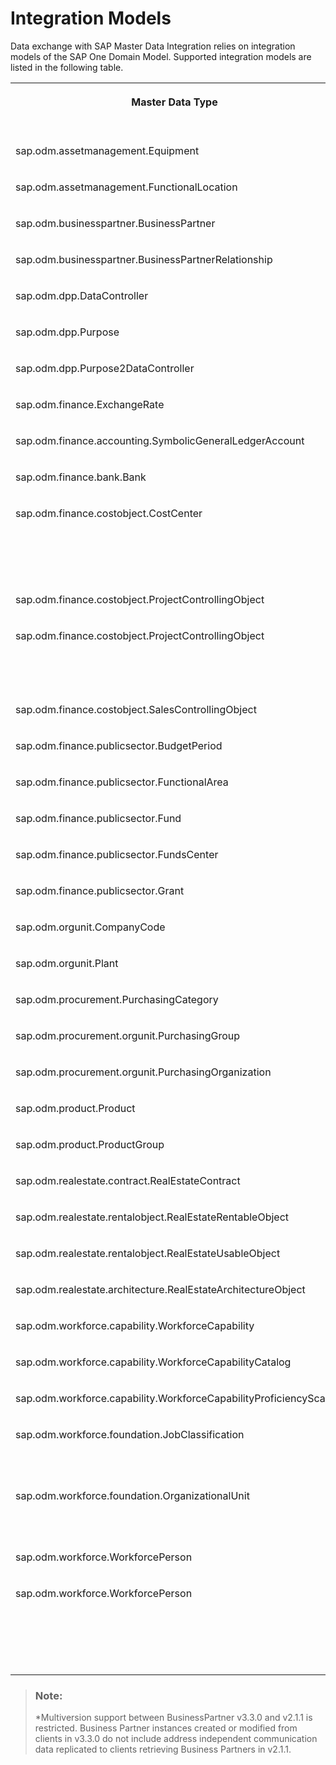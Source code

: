 <!-- loio8882bf982aca461d89b15afe19483edb -->

# Integration Models

Data exchange with SAP Master Data Integration relies on integration models of the SAP One Domain Model. Supported integration models are listed in the following table.


<table>
<tr>
<th valign="top">

Master Data Type

</th>
<th valign="top">

Latest Version

</th>
<th valign="top">

Compatible Versions

</th>
</tr>
<tr>
<td valign="top">

sap.odm.assetmanagement.Equipment

</td>
<td valign="top">

5.1.0

</td>
<td valign="top">

 

</td>
</tr>
<tr>
<td valign="top">

sap.odm.assetmanagement.FunctionalLocation

</td>
<td valign="top">

5.0.0

</td>
<td valign="top">

 

</td>
</tr>
<tr>
<td valign="top">

sap.odm.businesspartner.BusinessPartner

</td>
<td valign="top">

2.1.1

</td>
<td valign="top">

3.3.0\*

</td>
</tr>
<tr>
<td valign="top">

sap.odm.businesspartner.BusinessPartnerRelationship

</td>
<td valign="top">

2.2.0

</td>
<td valign="top">

 

</td>
</tr>
<tr>
<td valign="top">

sap.odm.dpp.DataController

</td>
<td valign="top">

2.0.0

</td>
<td valign="top">

 

</td>
</tr>
<tr>
<td valign="top">

sap.odm.dpp.Purpose

</td>
<td valign="top">

2.0.0

</td>
<td valign="top">

 

</td>
</tr>
<tr>
<td valign="top">

sap.odm.dpp.Purpose2DataController

</td>
<td valign="top">

2.0.0

</td>
<td valign="top">

 

</td>
</tr>
<tr>
<td valign="top">

sap.odm.finance.ExchangeRate

</td>
<td valign="top">

4.0.0

</td>
<td valign="top">

 

</td>
</tr>
<tr>
<td valign="top">

sap.odm.finance.accounting.SymbolicGeneralLedgerAccount

</td>
<td valign="top">

6.1.0

</td>
<td valign="top">

 

</td>
</tr>
<tr>
<td valign="top">

sap.odm.finance.bank.Bank

</td>
<td valign="top">

3.0.0

</td>
<td valign="top">

 

</td>
</tr>
<tr>
<td valign="top">

sap.odm.finance.costobject.CostCenter

</td>
<td valign="top">

3.1.0

</td>
<td valign="top">

3.0.0, 2.3.0, 2.2.0, 2.1.1, 1.1.0, 1.0.2

</td>
</tr>
<tr>
<td valign="top">

sap.odm.finance.costobject.ProjectControllingObject

</td>
<td valign="top">

1.1.0

</td>
<td valign="top">

 

</td>
</tr>
<tr>
<td valign="top">

sap.odm.finance.costobject.ProjectControllingObject

</td>
<td valign="top">

3.1.0

</td>
<td valign="top">

3.0.0, 2.3.0, 2.2.0, 2.1.1, 2.0.0

</td>
</tr>
<tr>
<td valign="top">

sap.odm.finance.costobject.SalesControllingObject

</td>
<td valign="top">

4.0.0

</td>
<td valign="top">

 

</td>
</tr>
<tr>
<td valign="top">

sap.odm.finance.publicsector.BudgetPeriod

</td>
<td valign="top">

1.1.0

</td>
<td valign="top">

 

</td>
</tr>
<tr>
<td valign="top">

sap.odm.finance.publicsector.FunctionalArea

</td>
<td valign="top">

1.1.0

</td>
<td valign="top">

 

</td>
</tr>
<tr>
<td valign="top">

sap.odm.finance.publicsector.Fund

</td>
<td valign="top">

1.1.0

</td>
<td valign="top">

 

</td>
</tr>
<tr>
<td valign="top">

sap.odm.finance.publicsector.FundsCenter

</td>
<td valign="top">

1.1.0

</td>
<td valign="top">

 

</td>
</tr>
<tr>
<td valign="top">

sap.odm.finance.publicsector.Grant

</td>
<td valign="top">

1.1.0

</td>
<td valign="top">

 

</td>
</tr>
<tr>
<td valign="top">

sap.odm.orgunit.CompanyCode

</td>
<td valign="top">

4.0.0

</td>
<td valign="top">

 

</td>
</tr>
<tr>
<td valign="top">

sap.odm.orgunit.Plant

</td>
<td valign="top">

4.0.0

</td>
<td valign="top">

 

</td>
</tr>
<tr>
<td valign="top">

sap.odm.procurement.PurchasingCategory

</td>
<td valign="top">

4.0.0

</td>
<td valign="top">

 

</td>
</tr>
<tr>
<td valign="top">

sap.odm.procurement.orgunit.PurchasingGroup

</td>
<td valign="top">

6.0.0

</td>
<td valign="top">

 

</td>
</tr>
<tr>
<td valign="top">

sap.odm.procurement.orgunit.PurchasingOrganization

</td>
<td valign="top">

4.0.0

</td>
<td valign="top">

 

</td>
</tr>
<tr>
<td valign="top">

sap.odm.product.Product

</td>
<td valign="top">

5.0.0

</td>
<td valign="top">

 

</td>
</tr>
<tr>
<td valign="top">

sap.odm.product.ProductGroup

</td>
<td valign="top">

5.0.0

</td>
<td valign="top">

 

</td>
</tr>
<tr>
<td valign="top">

sap.odm.realestate.contract.RealEstateContract

</td>
<td valign="top">

7.0.0

</td>
<td valign="top">

 

</td>
</tr>
<tr>
<td valign="top">

sap.odm.realestate.rentalobject.RealEstateRentableObject

</td>
<td valign="top">

7.0.0

</td>
<td valign="top">

 

</td>
</tr>
<tr>
<td valign="top">

sap.odm.realestate.rentalobject.RealEstateUsableObject

</td>
<td valign="top">

7.0.0

</td>
<td valign="top">

 

</td>
</tr>
<tr>
<td valign="top">

sap.odm.realestate.architecture.RealEstateArchitectureObject

</td>
<td valign="top">

7.0.0

</td>
<td valign="top">

 

</td>
</tr>
<tr>
<td valign="top">

sap.odm.workforce.capability.WorkforceCapability

</td>
<td valign="top">

5.0.0

</td>
<td valign="top">

 

</td>
</tr>
<tr>
<td valign="top">

sap.odm.workforce.capability.WorkforceCapabilityCatalog

</td>
<td valign="top">

5.0.0

</td>
<td valign="top">

 

</td>
</tr>
<tr>
<td valign="top">

sap.odm.workforce.capability.WorkforceCapabilityProficiencyScale

</td>
<td valign="top">

5.0.0

</td>
<td valign="top">

 

</td>
</tr>
<tr>
<td valign="top">

sap.odm.workforce.foundation.JobClassification

</td>
<td valign="top">

3.0.0

</td>
<td valign="top">

2.3.0, 2.2.0, 2.1.1, 2.0.0

</td>
</tr>
<tr>
<td valign="top">

sap.odm.workforce.foundation.OrganizationalUnit

</td>
<td valign="top">

3.0.0

</td>
<td valign="top">

2.3.0, 2.2.0, 2.1.1, 2.0.0

</td>
</tr>
<tr>
<td valign="top">

sap.odm.workforce.WorkforcePerson

</td>
<td valign="top">

1.0.2

</td>
<td valign="top">

 

</td>
</tr>
<tr>
<td valign="top">

sap.odm.workforce.WorkforcePerson

</td>
<td valign="top">

3.5.0

</td>
<td valign="top">

3.4.0, 3.1.0, 3.0.0, 2.3.0, 2.2.0, 2.1.1, 2.0.0

</td>
</tr>
</table>

> ### Note:  
> \*Multiversion support between BusinessPartner v3.3.0 and v2.1.1 is restricted. Business Partner instances created or modified from clients in v3.3.0 do not include address independent communication data replicated to clients retrieving Business Partners in v2.1.1.

